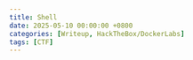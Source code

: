 ```yaml
---
title: Shell
date: 2025-05-10 00:00:00 +0800
categories: [Writeup, HackTheBox/DockerLabs]
tags: [CTF]
---
```

